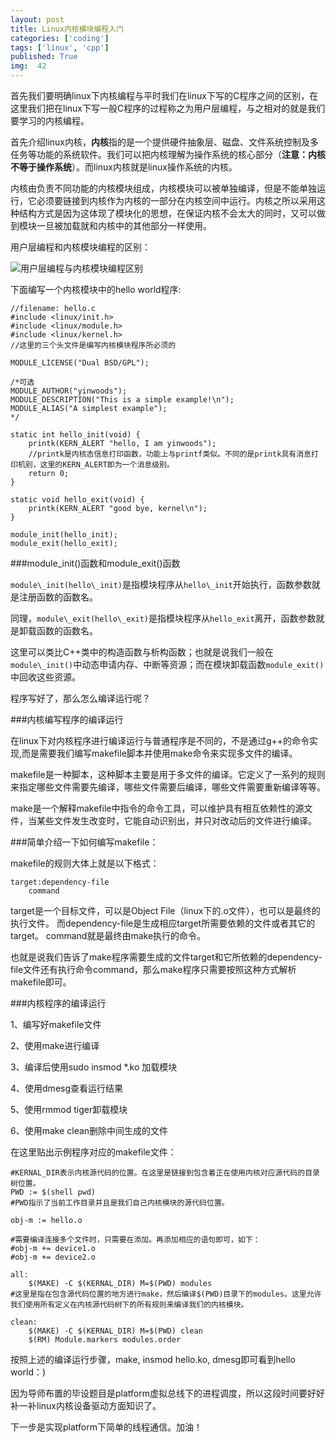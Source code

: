 ```yaml
---
layout: post
title: Linux内核模块编程入门
categories: ['coding']
tags: ['linux', 'cpp']
published: True
img:  42
---
```


首先我们要明确linux下内核编程与平时我们在linux下写的C程序之间的区别，在这里我们把在linux下写一般C程序的过程称之为用户层编程，与之相对的就是我们要学习的内核编程。

首先介绍linux内核，**内核**指的是一个提供硬件抽象层、磁盘、文件系统控制及多任务等功能的系统软件。我们可以把内核理解为操作系统的核心部分（**注意：内核不等于操作系统**）。而linux内核就是linux操作系统的内核。

内核由负责不同功能的内核模块组成，内核模块可以被单独编译，但是不能单独运行，它必须要链接到内核作为内核的一部分在内核空间中运行。内核之所以采用这种结构方式是因为这体现了模块化的思想，在保证内核不会太大的同时，又可以做到模块一旦被加载就和内核中的其他部分一样使用。

用户层编程和内核模块编程的区别：

![用户层编程与内核模块编程区别](http://7xlnl2.com1.z0.glb.clouddn.com/post42-difference.jpg)

下面编写一个内核模块中的hello world程序:

```
//filename: hello.c
#include <linux/init.h>
#include <linux/module.h>
#include <linux/kernel.h>
//这里的三个头文件是编写内核模块程序所必须的

MODULE_LICENSE("Dual BSD/GPL");

/*可选
MODULE_AUTHOR("yinwoods");
MODULE_DESCRIPTION("This is a simple example!\n");
MODULE_ALIAS("A simplest example");
*/

static int hello_init(void) {
    printk(KERN_ALERT "hello, I am yinwoods");
    //printk是内核态信息打印函数，功能上与printf类似。不同的是printk具有消息打印机别，这里的KERN_ALERT即为一个消息级别。
    return 0;
}

static void hello_exit(void) {
    printk(KERN_ALERT "good bye, kernel\n");
}

module_init(hello_init);
module_exit(hello_exit);
```

###module\_init()函数和module\_exit()函数

`module\_init(hello\_init)`是指模块程序从`hello\_init`开始执行，函数参数就是注册函数的函数名。

同理，`module\_exit(hello\_exit)`是指模块程序从`hello_exit`离开，函数参数就是卸载函数的函数名。

这里可以类比C++类中的构造函数与析构函数；也就是说我们一般在`module\_init()`中动态申请内存、中断等资源；而在模块卸载函数`module_exit()`中回收这些资源。

程序写好了，那么怎么编译运行呢？

###内核编写程序的编译运行

在linux下对内核程序进行编译运行与普通程序是不同的，不是通过g++的命令实现,而是需要我们编写makefile脚本并使用make命令来实现多文件的编译。

makefile是一种脚本，这种脚本主要是用于多文件的编译。它定义了一系列的规则来指定哪些文件需要先编译，哪些文件需要后编译，哪些文件需要重新编译等等。

make是一个解释makefile中指令的命令工具，可以维护具有相互依赖性的源文件，当某些文件发生改变时，它能自动识别出，并只对改动后的文件进行编译。

###简单介绍一下如何编写makefile：

makefile的规则大体上就是以下格式：

```SHELL
target:dependency-file
    command
```

target是一个目标文件，可以是Object File（linux下的.o文件），也可以是最终的执行文件。
而dependency-file是生成相应target所需要依赖的文件或者其它的target。
command就是最终由make执行的命令。

也就是说我们告诉了make程序需要生成的文件target和它所依赖的dependency-file文件还有执行命令command，那么make程序只需要按照这种方式解析makefile即可。

###内核程序的编译运行

1、编写好makefile文件

2、使用make进行编译

3、编译后使用sudo insmod *.ko 加载模块

4、使用dmesg查看运行结果

5、使用rmmod tiger卸载模块

6、使用make clean删除中间生成的文件

在这里贴出示例程序对应的makefile文件：

```SHELL
#KERNAL_DIR表示内核源代码的位置。在这里是链接到包含着正在使用内核对应源代码的目录树位置。
PWD := $(shell pwd)
#PWD指示了当前工作目录并且是我们自己内核模块的源代码位置。

obj-m := hello.o

#需要编译连接多个文件时，只需要在添加。再添加相应的语句即可，如下：
#obj-m += device1.o
#obj-m += device2.o

all:
	$(MAKE) -C $(KERNAL_DIR) M=$(PWD) modules
#这里是指在包含源代码位置的地方进行make，然后编译$(PWD)目录下的modules。这里允许我们使用所有定义在内核源代码树下的所有规则来编译我们的内核模块。

clean:
	$(MAKE) -C $(KERNAL_DIR) M=$(PWD) clean
	$(RM) Module.markers modules.order
```

按照上述的编译运行步骤，make, insmod hello.ko, dmesg即可看到hello world：)

因为导师布置的毕设题目是platform虚拟总线下的进程调度，所以这段时间要好好补一补linux内核设备驱动方面知识了。

下一步是实现platform下简单的线程通信。加油！